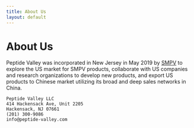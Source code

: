 ```yaml
---
title: About Us
layout: default
---
```

# About Us

Peptide Valley was incorporated in New Jersey in May 2019 by [SMPV](/SMPV) to explore the US market for SMPV products, collaborate with US companies and research organizations to develop new products,  and export US products to Chinese market utilizing its broad and deep sales networks in China.

```
Peptide Valley LLC
414 Hackensack Ave, Unit 2205
Hackensack, NJ 07661
(201) 300-9086
info@peptide-valley.com
```

